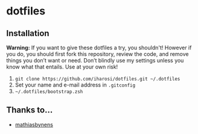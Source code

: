 # dotfiles

## Installation

__Warning:__ If you want to give these dotfiles a try, you shouldn't! However if you do, you should first fork this repository, review the code, and remove things you don’t want or need. Don’t blindly use my settings unless you know what that entails. Use at your own risk!

1. ```git clone https://github.com/iharosi/dotfiles.git ~/.dotfiles```
1. Set your name and e-mail address in ```.gitconfig```
1. ```~/.dotfiles/bootstrap.zsh```

## Thanks to…  
* [mathiasbynens](https://github.com/mathiasbynens/dotfiles)  
